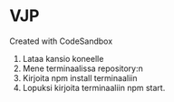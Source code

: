 # VJP
Created with CodeSandbox

1. Lataa kansio koneelle
2. Mene terminaalissa repository:n 
3. Kirjoita npm install terminaaliin
4. Lopuksi kirjoita terminaaliin npm start.

